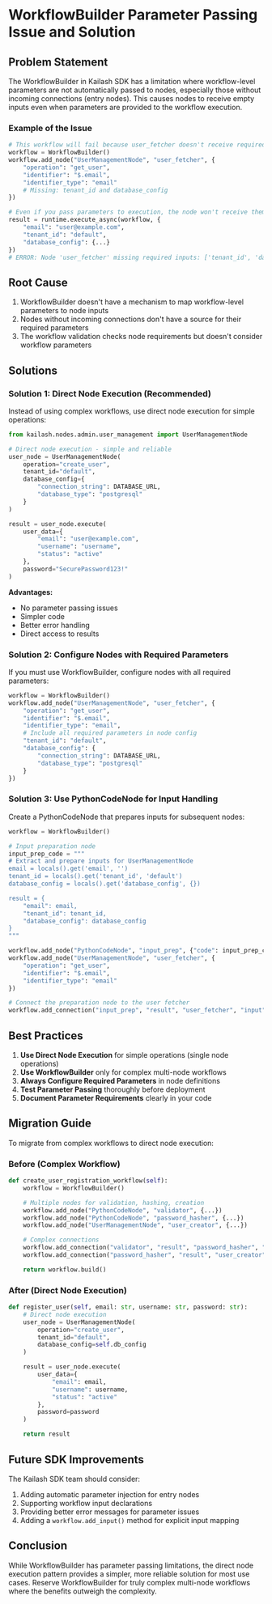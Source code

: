 # WorkflowBuilder Parameter Passing Issue and Solution

## Problem Statement

The WorkflowBuilder in Kailash SDK has a limitation where workflow-level parameters are not automatically passed to nodes, especially those without incoming connections (entry nodes). This causes nodes to receive empty inputs even when parameters are provided to the workflow execution.

### Example of the Issue

```python
# This workflow will fail because user_fetcher doesn't receive required parameters
workflow = WorkflowBuilder()
workflow.add_node("UserManagementNode", "user_fetcher", {
    "operation": "get_user",
    "identifier": "$.email",
    "identifier_type": "email"
    # Missing: tenant_id and database_config
})

# Even if you pass parameters to execution, the node won't receive them
result = runtime.execute_async(workflow, {
    "email": "user@example.com",
    "tenant_id": "default",
    "database_config": {...}
})
# ERROR: Node 'user_fetcher' missing required inputs: ['tenant_id', 'database_config']
```

## Root Cause

1. WorkflowBuilder doesn't have a mechanism to map workflow-level parameters to node inputs
2. Nodes without incoming connections don't have a source for their required parameters
3. The workflow validation checks node requirements but doesn't consider workflow parameters

## Solutions

### Solution 1: Direct Node Execution (Recommended)

Instead of using complex workflows, use direct node execution for simple operations:

```python
from kailash.nodes.admin.user_management import UserManagementNode

# Direct node execution - simple and reliable
user_node = UserManagementNode(
    operation="create_user",
    tenant_id="default",
    database_config={
        "connection_string": DATABASE_URL,
        "database_type": "postgresql"
    }
)

result = user_node.execute(
    user_data={
        "email": "user@example.com",
        "username": "username",
        "status": "active"
    },
    password="SecurePassword123!"
)
```

**Advantages:**
- No parameter passing issues
- Simpler code
- Better error handling
- Direct access to results

### Solution 2: Configure Nodes with Required Parameters

If you must use WorkflowBuilder, configure nodes with all required parameters:

```python
workflow = WorkflowBuilder()
workflow.add_node("UserManagementNode", "user_fetcher", {
    "operation": "get_user",
    "identifier": "$.email",
    "identifier_type": "email",
    # Include all required parameters in node config
    "tenant_id": "default",
    "database_config": {
        "connection_string": DATABASE_URL,
        "database_type": "postgresql"
    }
})
```

### Solution 3: Use PythonCodeNode for Input Handling

Create a PythonCodeNode that prepares inputs for subsequent nodes:

```python
workflow = WorkflowBuilder()

# Input preparation node
input_prep_code = """
# Extract and prepare inputs for UserManagementNode
email = locals().get('email', '')
tenant_id = locals().get('tenant_id', 'default')
database_config = locals().get('database_config', {})

result = {
    "email": email,
    "tenant_id": tenant_id,
    "database_config": database_config
}
"""

workflow.add_node("PythonCodeNode", "input_prep", {"code": input_prep_code})
workflow.add_node("UserManagementNode", "user_fetcher", {
    "operation": "get_user",
    "identifier": "$.email",
    "identifier_type": "email"
})

# Connect the preparation node to the user fetcher
workflow.add_connection("input_prep", "result", "user_fetcher", "input")
```

## Best Practices

1. **Use Direct Node Execution** for simple operations (single node operations)
2. **Use WorkflowBuilder** only for complex multi-node workflows
3. **Always Configure Required Parameters** in node definitions
4. **Test Parameter Passing** thoroughly before deployment
5. **Document Parameter Requirements** clearly in your code

## Migration Guide

To migrate from complex workflows to direct node execution:

### Before (Complex Workflow)
```python
def create_user_registration_workflow(self):
    workflow = WorkflowBuilder()

    # Multiple nodes for validation, hashing, creation
    workflow.add_node("PythonCodeNode", "validator", {...})
    workflow.add_node("PythonCodeNode", "password_hasher", {...})
    workflow.add_node("UserManagementNode", "user_creator", {...})

    # Complex connections
    workflow.add_connection("validator", "result", "password_hasher", "input")
    workflow.add_connection("password_hasher", "result", "user_creator", "input")

    return workflow.build()
```

### After (Direct Node Execution)
```python
def register_user(self, email: str, username: str, password: str):
    # Direct node execution
    user_node = UserManagementNode(
        operation="create_user",
        tenant_id="default",
        database_config=self.db_config
    )

    result = user_node.execute(
        user_data={
            "email": email,
            "username": username,
            "status": "active"
        },
        password=password
    )

    return result
```

## Future SDK Improvements

The Kailash SDK team should consider:

1. Adding automatic parameter injection for entry nodes
2. Supporting workflow input declarations
3. Providing better error messages for parameter issues
4. Adding a `workflow.add_input()` method for explicit input mapping

## Conclusion

While WorkflowBuilder has parameter passing limitations, the direct node execution pattern provides a simpler, more reliable solution for most use cases. Reserve WorkflowBuilder for truly complex multi-node workflows where the benefits outweigh the complexity.

